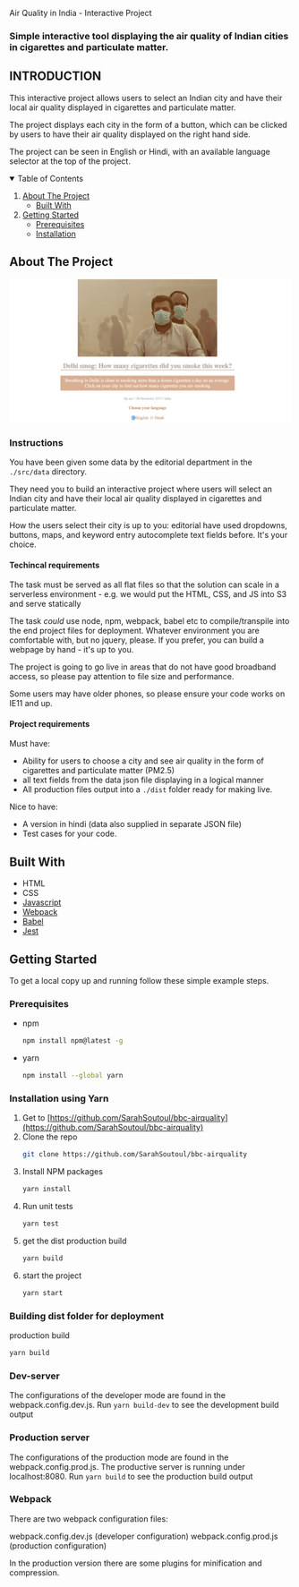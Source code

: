 Air Quality in India - Interactive Project

### Simple interactive tool displaying the air quality of Indian cities in cigarettes and particulate matter. 

## INTRODUCTION

This interactive project allows users to select an Indian city and have their local air quality displayed in cigarettes and particulate matter.

The project displays each city in the form of a button, which can be clicked by users to have their air quality displayed on the right hand side.

The project can be seen in English or Hindi, with an available language selector at the top of the project.

<!-- TABLE OF CONTENTS -->
<details open="open">
  <summary>Table of Contents</summary>
  <ol>
    <li>
      <a href="#about-the-project">About The Project</a>
      <ul>
        <li><a href="#built-with">Built With</a></li>
      </ul>
    </li>
    <li>
      <a href="#getting-started">Getting Started</a>
      <ul>
        <li><a href="#prerequisites">Prerequisites</a></li>
        <li><a href="#installation">Installation</a></li>
      </ul>
    </li>
  </ol>
</details>

<!-- ABOUT THE PROJECT -->

## About The Project

![Landing Page][project-screenshot]

### Instructions

You have been given some data by the editorial department in the `./src/data` directory.

They need you to build an interactive project where users will select an Indian city and have their local air quality displayed in cigarettes and particulate matter.

How the users select their city is up to you: editorial have used dropdowns, buttons, maps, and keyword entry autocomplete text fields before. It's your choice.

#### Techincal requirements

The task must be served as all flat files so that the solution can scale in a serverless environment - e.g. we would put the HTML, CSS, and JS into S3 and serve statically

The task _could_ use node, npm, webpack, babel etc to compile/transpile into the end project files for deployment. Whatever environment you are comfortable with, but no jquery, please. If you prefer, you can build a webpage by hand - it's up to you.

The project is going to go live in areas that do not have good broadband access, so please pay attention to file size and performance.

Some users may have older phones, so please ensure your code works on IE11 and up.

#### Project requirements

Must have:

- Ability for users to choose a city and see air quality in the form of cigarettes and particulate matter (PM2.5)
- all text fields from the data json file displaying in a logical manner
- All production files output into a `./dist` folder ready for making live.

Nice to have:

- A version in hindi (data also supplied in separate JSON file)
- Test cases for your code.

## Built With

- HTML
- CSS
- [Javascript](https://www.javascript.com/)
- [Webpack](https://webpack.js.org/)
- [Babel](https://babeljs.io/)
- [Jest](https://jestjs.io/)

<!-- GETTING STARTED -->

## Getting Started

To get a local copy up and running follow these simple example steps.

### Prerequisites

- npm
  ```sh
  npm install npm@latest -g
  ```
- yarn
  ```sh
  npm install --global yarn
  ```

### Installation using Yarn

1. Get to [https://github.com/SarahSoutoul/bbc-airquality](https://github.com/SarahSoutoul/bbc-airquality)
2. Clone the repo
   ```sh
   git clone https://github.com/SarahSoutoul/bbc-airquality
   ```
3. Install NPM packages
   ```sh
   yarn install
   ```
4. Run unit tests
   ```sh
   yarn test
   ```
5. get the dist production build
   ```sh
   yarn build
   ```
6. start the project
   ```sh
   yarn start
   ```

### Building dist folder for deployment

production build

```sh
yarn build
```

### Dev-server

The configurations of the developer mode are found in the webpack.config.dev.js. Run `yarn build-dev` to see the development build output

### Production server

The configurations of the production mode are found in the webpack.config.prod.js.
The productive server is running under localhost:8080. Run `yarn build` to see the production build output

### Webpack

There are two webpack configuration files:

webpack.config.dev.js (developer configuration)
webpack.config.prod.js (production configuration)

In the production version there are some plugins for minification and compression.

<!-- MARKDOWN LINKS & IMAGES -->

[project-screenshot]: images/landing-page.png
